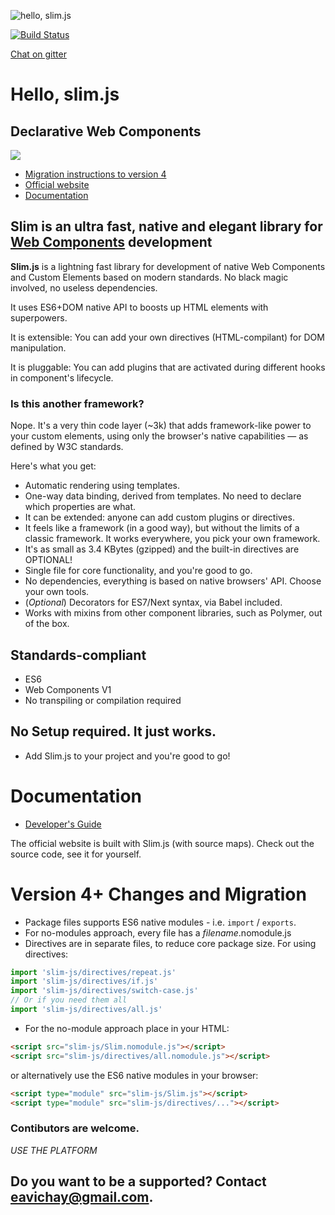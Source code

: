 ![hello, slim.js](./docs/slim2.png)

[![Build Status](https://semaphoreci.com/api/v1/eavichay/slim-js/branches/master/badge.svg)](https://semaphoreci.com/eavichay/slim-js)

[Chat on gitter](https://gitter.im/slim-js/Lobby?utm_source=share-link&utm_medium=link&utm_campaign=share-link)

# Hello, slim.js

## Declarative Web Components
![](https://user-images.githubusercontent.com/1084459/57362057-9de38200-7186-11e9-9421-bed1673ce541.png)

- [Migration instructions to version 4](#version-4-changes-and-migration)
- [Official website](http://slimjs.com)
- [Documentation](https://github.com/slimjs/slim.js/wiki)


## Slim is an ultra fast, native and elegant library for [Web Components](https://www.webcomponents.org/introduction) development

**Slim.js** is a lightning fast library for development of native Web Components and Custom Elements based on modern standards. No black magic involved, no useless dependencies.

It uses ES6+DOM native API to boosts up HTML elements with superpowers.

It is extensible: You can add your own directives (HTML-compilant) for DOM manipulation.

It is pluggable: You can add plugins that are activated during different hooks in component's lifecycle.

### Is this another framework?
Nope. It's a very thin code layer (~3k) that adds framework-like power to your custom elements, using only the browser's native capabilities &mdash; as defined by W3C standards.

Here's what you get:
- Automatic rendering using templates.
- One-way data binding, derived from templates. No need to declare which properties are what.
- It can be extended: anyone can add custom plugins or directives.
- It feels like a framework (in a good way), but without the limits of a classic framework. It works everywhere, you pick your own framework.
- It's as small as 3.4 KBytes (gzipped) and the built-in directives are OPTIONAL!
- Single file for core functionality, and you're good to go.
- No dependencies, everything is based on native browsers' API. Choose your own tools.
- (_Optional_) Decorators for ES7/Next syntax, via Babel included.
- Works with mixins from other component libraries, such as Polymer, out of the box.

## Standards-compliant
- ES6
- Web Components V1
- No transpiling or compilation required

## No Setup required. It just works.
- Add Slim.js to your project and you're good to go!

# Documentation
- [Developer's Guide](http://slimjs.com)

The official website is built with Slim.js (with source maps). Check out the source code, see it for yourself.

# Version 4+ Changes and Migration
- Package files supports ES6 native modules - i.e. `import` / `exports`.
- For no-modules approach, every file has a _filename_.nomodule.js
- Directives are in separate files, to reduce core package size. For using directives:

```js
import 'slim-js/directives/repeat.js'
import 'slim-js/directives/if.js'
import 'slim-js/directives/switch-case.js'
// Or if you need them all
import 'slim-js/directives/all.js'
```

- For the no-module approach place in your HTML:

```html
<script src="slim-js/Slim.nomodule.js"></script>
<script src="slim-js/directives/all.nomodule.js"></script>
```

or alternatively use the ES6 native modules in your browser:

```html
<script type="module" src="slim-js/Slim.js"></script>
<script type="module" src="slim-js/directives/..."></script>
```

### Contibutors are welcome.

*USE THE PLATFORM*

## Do you want to be a supported? Contact **eavichay@gmail.com**.


